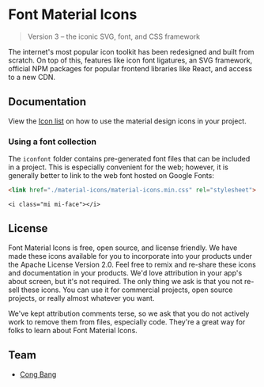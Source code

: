 <h1>Font Material Icons</h1>

> Version 3 – the iconic SVG, font, and CSS framework

The internet's most popular icon toolkit has been redesigned and built from
scratch. On top of this, features like icon font ligatures, an SVG framework,
official NPM packages for popular frontend libraries like React, and access to
a new CDN.

## Documentation

View the [Icon list](https://material.io/resources/icons) on how to use the material design icons in your project.

### Using a font collection

The `iconfont` folder contains pre-generated font files that can be included in a project. This is especially convenient for the web; however, it is generally better to link to the web font hosted on Google Fonts:

```html
<link href="./material-icons/material-icons.min.css" rel="stylesheet">
```

```Using the icons in HTML with mi prefix
<i class="mi mi-face"></i>
```

## License

Font Material Icons is free, open source, and license friendly. 
We have made these icons available for you to incorporate into your products under the Apache License Version 2.0. 
Feel free to remix and re-share these icons and documentation in your products. 
We'd love attribution in your app's about screen, but it's not required. 
The only thing we ask is that you not re-sell these icons.
You can use it for commercial projects, open source projects, or really almost whatever you want.

We've kept attribution comments terse, so we ask that you do not actively work
to remove them from files, especially code. They're a great way for folks to
learn about Font Material Icons.

## Team
* [Cong Bang](https://github.com/banglcb)
